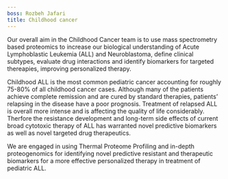 ```yaml
---
boss: Rozbeh Jafari 
title: Childhood cancer
---
```

Our overall aim in the Childhood Cancer team is to use mass spectrometry based proteomics to increase our biological understanding of Acute Lymphoblastic Leukemia (ALL) and Neuroblastoma, define clinical subtypes, evaluate drug interactions and identify biomarkers for targeted thereapies, improving personalized therapy.

Childhood ALL is the most common pediatric cancer accounting for roughly 75-80% of all childhood cancer cases. Although many of the patients achieve complete remission and are cured by standard therapies, patients’ relapsing in the disease have a poor prognosis. Treatment of relapsed ALL is overall more intense and is affecting the quality of life considerably. Therfore the resistance development and long-term side effects of current broad cytotoxic therapy of ALL has warranted novel predictive biomarkers as well as novel targeted drug therapeutics. 

We are engaged in using Thermal Proteome Profiling and in-depth proteogenomics for identifying novel predictive resistant and therapeutic biomarkers for a more effective personalized therapy in treatment of pediatric ALL.
